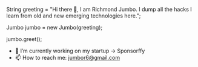 String greeting = "Hi there 👋, I am Richmond Jumbo. I dump all the hacks I learn from old and new emerging technologies here.";

Jumbo jumbo = new Jumbo(greeting);

jumbo.greet();


- 🔭 I’m currently working on my startup -> Sponsorffy
- 📫 How to reach me: jumbor6@gmail.com
